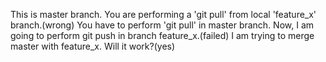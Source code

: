 This is master branch.
You are performing a 'git pull' from local 'feature_x' branch.(wrong)
You have to perform 'git pull' in master branch.
Now, I am going to perform git push in branch feature_x.(failed)
I am trying to merge master with feature_x. Will it work?(yes)